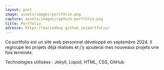 ```yaml
---
layout: post
image: assets/images/portfolio.png
capture: assets/images/capture-portfolio.png
title: Portfolio
adresse: https://mariedhuy.github.io/portfolio/
---
```


Ce portfolio est un site web personnel développé en septembre 2024. Il regroupe les projets déjà réalisés et j'y ajouterai mes nouveaux projets une fois terminés.

Technologies utilisées : Jekyll, Liquid, HTML, CSS, GitHub
